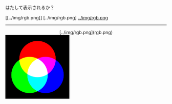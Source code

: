 はたして表示されるか？

[[../img/rgb.png]]
[../img/rgb.png]
[../img/rgb.png](rgb.png)

<hr>

<center> [../img/rgb.png](rgb.png) </center>

<img src="../img/rgb.png" />
